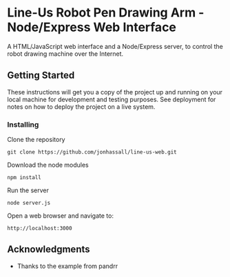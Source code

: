 # Line-Us Robot Pen Drawing Arm - Node/Express Web Interface

A HTML/JavaScript web interface and a Node/Express server, to control the robot drawing machine over the Internet.

## Getting Started

These instructions will get you a copy of the project up and running on your local machine for development and testing purposes. See deployment for notes on how to deploy the project on a live system.

### Installing

Clone the repository
```
git clone https://github.com/jonhassall/line-us-web.git
```

Download the node modules

```
npm install
```

Run the server

```
node server.js
```
Open a web browser and navigate to:
```
http://localhost:3000
```

## Acknowledgments

* Thanks to the example from pandrr
